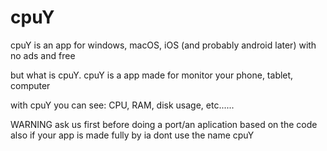 # cpuY


cpuY is an app for windows, macOS, iOS (and probably android later) with no ads and free

but what is cpuY. cpuY is a app made for monitor your phone, tablet, computer

with cpuY you can see: CPU, RAM, disk usage, etc......

WARNING ask us first before doing a port/an aplication based on the code 
also if your app is made fully by ia dont use the name cpuY 
